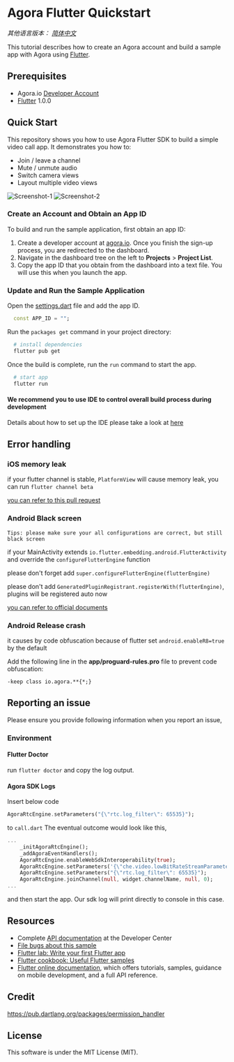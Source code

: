 # Agora Flutter Quickstart

_其他语言版本： [简体中文](README.zh.md)_

This tutorial describes how to create an Agora account and build a sample app with Agora using [Flutter](https://flutter.io/).

## Prerequisites

- Agora.io [Developer Account](https://dashboard.agora.io/signin/)
- [Flutter](https://flutter.io/) 1.0.0

## Quick Start

This repository shows you how to use Agora Flutter SDK to build a simple video call app. It demonstrates you how to:

- Join / leave a channel
- Mute / unmute audio
- Switch camera views
- Layout multiple video views

![Screenshot-1](screenshot-1.png)
![Screenshot-2](screenshot-2.png)

### Create an Account and Obtain an App ID

To build and run the sample application, first obtain an app ID:

1. Create a developer account at [agora.io](https://dashboard.agora.io/signin/). Once you finish the sign-up process, you are redirected to the dashboard.
2. Navigate in the dashboard tree on the left to **Projects** > **Project List**.
3. Copy the app ID that you obtain from the dashboard into a text file. You will use this when you launch the app.

### Update and Run the Sample Application

Open the [settings.dart](lib/src/utils/settings.dart) file and add the app ID.

```dart
  const APP_ID = "";
```

Run the `packages get` command in your project directory:

```bash
  # install dependencies
  flutter pub get
```

Once the build is complete, run the `run` command to start the app.

```bash
  # start app
  flutter run
```

#### We recommend you to use IDE to control overall build process during development

Details about how to set up the IDE please take a look at [here](https://flutter.io/docs/get-started/editor?tab=vscode)

## Error handling

### iOS memory leak

if your flutter channel is stable, `PlatformView` will cause memory leak, you can run `flutter channel beta`

[you can refer to this pull request](https://github.com/flutter/engine/pull/14326)

### Android Black screen

`Tips: please make sure your all configurations are correct, but still black screen`

if your MainActivity extends `io.flutter.embedding.android.FlutterActivity` and override the `configureFlutterEngine` function

please don't forget add `super.configureFlutterEngine(flutterEngine)`

please don't add `GeneratedPluginRegistrant.registerWith(flutterEngine)`, plugins will be registered auto now

[you can refer to official documents](https://flutter.dev/docs/development/packages-and-plugins/plugin-api-migration)

### Android Release crash

it causes by code obfuscation because of flutter set `android.enableR8=true` by the default

Add the following line in the **app/proguard-rules.pro** file to prevent code obfuscation:

```proguard
-keep class io.agora.**{*;}
```

## Reporting an issue

Please ensure you provide following information when you report an issue,

### Environment

#### Flutter Doctor

run `flutter doctor` and copy the log output.

#### Agora SDK Logs

Insert below code

```dart
AgoraRtcEngine.setParameters("{\"rtc.log_filter\": 65535}");
```

to `call.dart`
The eventual outcome would look like this,

```dart
...
    _initAgoraRtcEngine();
    _addAgoraEventHandlers();
    AgoraRtcEngine.enableWebSdkInteroperability(true);
    AgoraRtcEngine.setParameters('{\"che.video.lowBitRateStreamParameter\":{\"width\":320,\"height\":180,\"frameRate\":15,\"bitRate\":140}}');
    AgoraRtcEngine.setParameters("{\"rtc.log_filter\": 65535}");
    AgoraRtcEngine.joinChannel(null, widget.channelName, null, 0);
...
```

and then start the app. Our sdk log will print directly to console in this case.

## Resources

- Complete [API documentation](https://docs.agora.io/en/) at the Developer Center
- [File bugs about this sample](https://github.com/AgoraIO-Community/Agora-Flutter-Quickstart/issues)
- [Flutter lab: Write your first Flutter app](https://flutter.io/docs/get-started/codelab)
- [Flutter cookbook: Useful Flutter samples](https://flutter.io/docs/cookbook)
- [Flutter online documentation](https://flutter.io/docs), which offers tutorials, samples, guidance on mobile development, and a full API reference.

## Credit

https://pub.dartlang.org/packages/permission_handler

## License

This software is under the MIT License (MIT).
